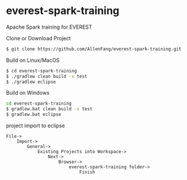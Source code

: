 # everest-spark-training
Apache Spark training for EVEREST

Clone or Download Project
```bash
$ git clone https://github.com/AllenFang/everest-spark-training.git
```

Build on Linux/MacOS
```bash
$ cd everest-spark-training
$ ./gradlew clean build -x test
$ ./gradlew eclipse
```

Build on Windows
```bash
cd everest-spark-training
$ gradlew.bat clean build -x test
$ gradlew.bat eclipse
```

project import to eclipse
```
File->
	Import->
		General->
			Existing Projects into Workspace->
				Next->
					Browser->
						everest-spark-training folder->
							Finish
```
